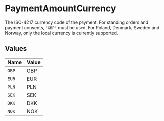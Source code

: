 # PaymentAmountCurrency

The ISO-4217 currency code of the payment. For standing orders and payment consents, `"GBP"` must be used. For Poland, Denmark, Sweden and Norway, only the local currency is currently supported.


## Values

| Name  | Value |
| ----- | ----- |
| `GBP` | GBP   |
| `EUR` | EUR   |
| `PLN` | PLN   |
| `SEK` | SEK   |
| `DKK` | DKK   |
| `NOK` | NOK   |